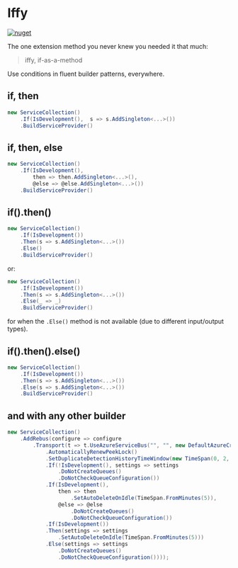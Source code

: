 # Iffy

[![nuget](https://img.shields.io/nuget/v/Iffy.svg)](https://www.nuget.org/packages/Iffy/)

The one extension method you never knew you needed it that much: 

> iffy, if-as-a-method

Use conditions in fluent builder patterns, everywhere.

## if, then

```csharp
new ServiceCollection()
    .If(IsDevelopment(),  s => s.AddSingleton<...>())
    .BuildServiceProvider()
```

## if, then, else

```csharp
new ServiceCollection()
    .If(IsDevelopment(),  
        then => then.AddSingleton<...>(), 
        @else => @else.AddSingleton<...>())
    .BuildServiceProvider()
```

## if().then()

```csharp
new ServiceCollection()
    .If(IsDevelopment())
    .Then(s => s.AddSingleton<...>()) 
    .Else()
    .BuildServiceProvider()
```

or:

```csharp
new ServiceCollection()
    .If(IsDevelopment())
    .Then(s => s.AddSingleton<...>()) 
    .Else(_ => _)
    .BuildServiceProvider()
```

for when the `.Else()` method is not available (due to different input/output types).

## if().then().else()

```csharp
new ServiceCollection()
    .If(IsDevelopment())
    .Then(s => s.AddSingleton<...>()) 
    .Else(s => s.AddSingleton<...>())
    .BuildServiceProvider()
```

## and with any other builder

```csharp
new ServiceCollection()
    .AddRebus(configure => configure
        .Transport(t => t.UseAzureServiceBus("", "", new DefaultAzureCredential())
            .AutomaticallyRenewPeekLock()
            .SetDuplicateDetectionHistoryTimeWindow(new TimeSpan(0, 2, 0))
            .If(!IsDevelopment(), settings => settings
                .DoNotCreateQueues()
                .DoNotCheckQueueConfiguration())
            .If(IsDevelopment(),
                then => then
                    .SetAutoDeleteOnIdle(TimeSpan.FromMinutes(5)),
                @else => @else
                    .DoNotCreateQueues()
                    .DoNotCheckQueueConfiguration())
            .If(IsDevelopment())
            .Then(settings => settings
                .SetAutoDeleteOnIdle(TimeSpan.FromMinutes(5)))
            .Else(settings => settings
                .DoNotCreateQueues()
                .DoNotCheckQueueConfiguration())));
```
